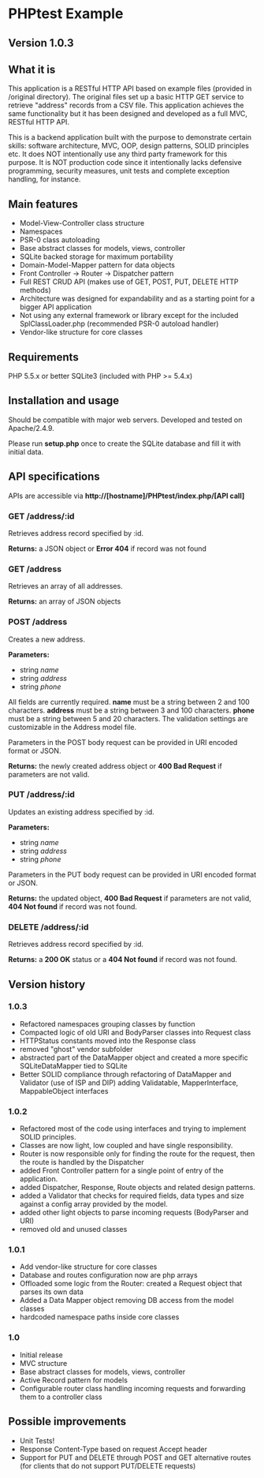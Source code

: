 # PHPtest Example
## Version 1.0.3

## What it is
This application is a RESTful HTTP API based on example files (provided in /original directory).
The original files set up a basic HTTP GET service to retrieve "address" records from a CSV file.
This application achieves the same functionality but it has been designed and developed as a full MVC, RESTful HTTP API.

This is a backend application built with the purpose to demonstrate certain skills: software architecture, MVC, OOP, design patterns, SOLID principles etc. 
It does NOT intentionally use any third party framework for this purpose.
It is NOT production code since it intentionally lacks defensive programming, security measures, unit tests and complete exception handling, for instance.

## Main features
- Model-View-Controller class structure
- Namespaces
- PSR-0 class autoloading
- Base abstract classes for models, views, controller
- SQLite backed storage for maximum portability
- Domain-Model-Mapper pattern for data objects
- Front Controller -> Router -> Dispatcher pattern
- Full REST CRUD API (makes use of GET, POST, PUT, DELETE HTTP methods)
- Architecture was designed for expandability and as a starting point for a bigger API application
- Not using any external framework or library except for the included SplClassLoader.php (recommended PSR-0 autoload handler)
- Vendor-like structure for core classes


## Requirements
PHP 5.5.x or better
SQLite3 (included with PHP >= 5.4.x)


## Installation and usage
Should be compatible with major web servers.
Developed and tested on Apache/2.4.9.

Please run **setup.php** once to create the SQLite database and fill it with initial data.

## API specifications

APIs are accessible via **http://[hostname]/PHPtest/index.php/[API call]**

### GET /address/:id
Retrieves address record specified by :id.

**Returns:** a JSON object or **Error 404** if record was not found

### GET /address
Retrieves an array of all addresses.

**Returns:** an array of JSON objects

### POST /address
Creates a new address.

**Parameters:** 
- string *name* 
- string *address*
- string *phone*

All fields are currently required.
**name** must be a string between 2 and 100 characters.
**address** must be a string between 3 and 100 characters.
**phone** must be a string between 5 and 20 characters.
The validation settings are customizable in the Address model file.

Parameters in the POST body request can be provided in URI encoded format or JSON.

**Returns:** the newly created address object or **400 Bad Request** if parameters are not valid.

### PUT /address/:id
Updates an existing address specified by :id.

**Parameters:** 
- string *name* 
- string *address*
- string *phone*

Parameters in the PUT body request can be provided in URI encoded format or JSON.

**Returns:** the updated object, **400 Bad Request** if parameters are not valid, **404 Not found** if record was not found.

### DELETE /address/:id
Retrieves address record specified by :id.

**Returns:** a **200 OK** status or a **404 Not found** if record was not found.


## Version history

### 1.0.3
- Refactored namespaces grouping classes by function
- Compacted logic of old URI and BodyParser classes into Request class
- HTTPStatus constants moved into the Response class
- removed "ghost" vendor subfolder
- abstracted part of the DataMapper object and created a more specific SQLiteDataMapper tied to SQLite
- Better SOLID compliance through refactoring of DataMapper and Validator (use of ISP and DIP) adding Validatable, MapperInterface, MappableObject interfaces

### 1.0.2
- Refactored most of the code using interfaces and trying to implement SOLID principles.
- Classes are now light, low coupled and have single responsibility.
- Router is now responsible only for finding the route for the request, then the route is handled by the Dispatcher
- added Front Controller pattern for a single point of entry of the application.
- added Dispatcher, Response, Route objects and related design patterns.
- added a Validator that checks for required fields, data types and size against a config array provided by the model.
- added other light objects to parse incoming requests (BodyParser and URI)
- removed old and unused classes

### 1.0.1
- Add vendor-like structure for core classes
- Database and routes configuration now are php arrays
- Offloaded some logic from the Router: created a Request object that parses its own data
- Added a Data Mapper object removing DB access from the model classes
- hardcoded namespace paths inside core classes

### 1.0
- Initial release
- MVC structure
- Base abstract classes for models, views, controller
- Active Record pattern for models
- Configurable router class handling incoming requests and forwarding them to a controller class


## Possible improvements
- Unit Tests!
- Response Content-Type based on request Accept header
- Support for PUT and DELETE through POST and GET alternative routes (for clients that do not support PUT/DELETE requests)
